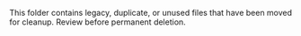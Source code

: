 This folder contains legacy, duplicate, or unused files that have been moved for cleanup. Review before permanent deletion.

